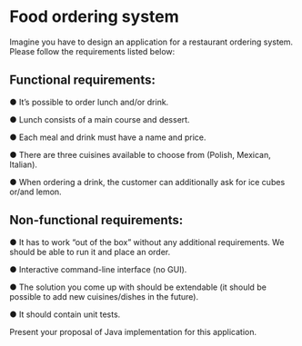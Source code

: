 # Food ordering system
Imagine you have to design an application for a restaurant ordering system. Please follow the requirements listed below:

## Functional requirements:

● It’s possible to order lunch and/or drink.

● Lunch consists of a main course and dessert.

● Each meal and drink must have a name and price.

● There are three cuisines available to choose from (Polish, Mexican, Italian).

● When ordering a drink, the customer can additionally ask for ice cubes or/and lemon.


## Non-functional requirements:

● It has to work “out of the box” without any additional requirements. We should be able to run it and place an order.

● Interactive command-line interface (no GUI).

● The solution you come up with should be extendable (it should be possible to add new
cuisines/dishes in the future).

● It should contain unit tests.

Present your proposal of Java implementation for this application.